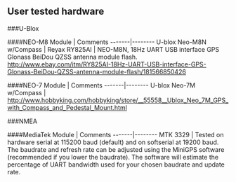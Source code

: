 ## User tested hardware

###U-Blox

####NEO-M8
Module | Comments
-------|--------
U-blox Neo-M8N w/Compass |
Reyax RY825AI | NEO-M8N, 18Hz UART USB interface GPS Glonass BeiDou QZSS antenna module flash. http://www.ebay.com/itm/RY825AI-18Hz-UART-USB-interface-GPS-Glonass-BeiDou-QZSS-antenna-module-flash/181566850426

####NEO-7
Module | Comments
-------|--------
U-blox Neo-7M w/Compass | http://www.hobbyking.com/hobbyking/store/__55558__Ublox_Neo_7M_GPS_with_Compass_and_Pedestal_Mount.html


###NMEA

####MediaTek
Module | Comments
-------|--------
MTK 3329 | Tested on hardware serial at 115200 baud (default) and on softserial at 19200 baud. The baudrate and refresh rate can be adjusted using the MiniGPS software (recommended if you lower the baudrate). The software will estimate the percentage of UART bandwidth used for your chosen baudrate and update rate.
